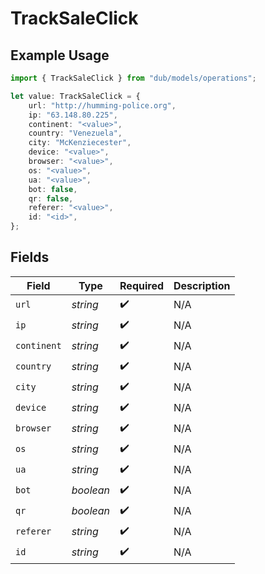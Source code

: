 # TrackSaleClick

## Example Usage

```typescript
import { TrackSaleClick } from "dub/models/operations";

let value: TrackSaleClick = {
    url: "http://humming-police.org",
    ip: "63.148.80.225",
    continent: "<value>",
    country: "Venezuela",
    city: "McKenziecester",
    device: "<value>",
    browser: "<value>",
    os: "<value>",
    ua: "<value>",
    bot: false,
    qr: false,
    referer: "<value>",
    id: "<id>",
};
```

## Fields

| Field              | Type               | Required           | Description        |
| ------------------ | ------------------ | ------------------ | ------------------ |
| `url`              | *string*           | :heavy_check_mark: | N/A                |
| `ip`               | *string*           | :heavy_check_mark: | N/A                |
| `continent`        | *string*           | :heavy_check_mark: | N/A                |
| `country`          | *string*           | :heavy_check_mark: | N/A                |
| `city`             | *string*           | :heavy_check_mark: | N/A                |
| `device`           | *string*           | :heavy_check_mark: | N/A                |
| `browser`          | *string*           | :heavy_check_mark: | N/A                |
| `os`               | *string*           | :heavy_check_mark: | N/A                |
| `ua`               | *string*           | :heavy_check_mark: | N/A                |
| `bot`              | *boolean*          | :heavy_check_mark: | N/A                |
| `qr`               | *boolean*          | :heavy_check_mark: | N/A                |
| `referer`          | *string*           | :heavy_check_mark: | N/A                |
| `id`               | *string*           | :heavy_check_mark: | N/A                |